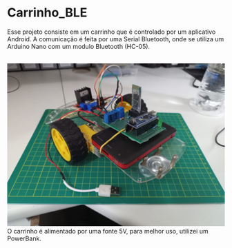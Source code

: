 # Carrinho_BLE
Esse projeto consiste em um carrinho que é controlado por um aplicativo Android. A comunicação é feita por uma Serial Bluetooth, onde se utiliza um Arduino Nano com um modulo Bluetooth (HC-05).

<br>
<img src = "foto">
<br>
O carrinho é alimentado por uma fonte 5V, para melhor uso, utilizei um PowerBank.
